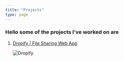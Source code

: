 ```yaml
---
title: "Projects"
type: page
---
```


### Hello some of the projects I've worked on are

1. [Dropify | File Sharing Web App](/projects/dropify_file_sharing_app/)

    ![Dropify](/images/projects/dropify_file_sharing_app.png)
